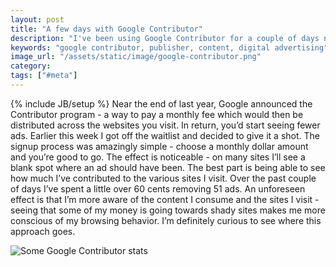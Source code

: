 ```yaml
---
layout: post
title: "A few days with Google Contributor"
description: "I've been using Google Contributor for a couple of days now and it's interesting. The biggest effect has been making me more aware of the content I consume."
keywords: "google contributor, publisher, content, digital advertising"
image_url: "/assets/static/image/google-contributor.png"
category:
tags: ["#meta"]
---
```

{% include JB/setup %}
Near the end of last year, Google announced the Contributor program - a way to pay a monthly fee which would then be distributed across the websites you visit. In return, you’d start seeing fewer ads. Earlier this week I got off the waitlist and decided to give it a shot. The signup process was amazingly simple - choose a monthly dollar amount and you’re good to go. The effect is noticeable - on many sites I’ll see a blank spot where an ad should have been. The best part is being able to see how much I’ve contributed to the various sites I visit. Over the past couple of days I’ve spent a little over 60 cents removing 51 ads. An unforeseen effect is that I’m more aware of the content I consume and the sites I visit - seeing that some of my money is going towards shady sites makes me more conscious of my browsing behavior. I’m definitely curious to see where this approach goes.

<div class="thumbnail">
  <img src="{{ IMG_PATH }}google-contributor.png" alt="Some Google Contributor stats" />
</div>